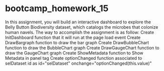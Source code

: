 # bootcamp_homework_15
In this assignment, you will build an interactive dashboard to explore the Belly Button Biodiversity dataset, which catalogs the microbes that colonize human navels.
The way to accomplish the assignment is as follow:
Create InitDashboard function that it will run at the page load event
Create DrawBargraph function to draw the bar graph
Create DrawBubbleChart function to draw the BubbleChart graph
Create DrawGaugeChart function to draw the GaugeChart graph
Create ShowMetadata function to Show Metadata in panel tag
Create optionChanged function associated to selDataset id as  id="selDataset" onchange="optionChanged(this.value)"
